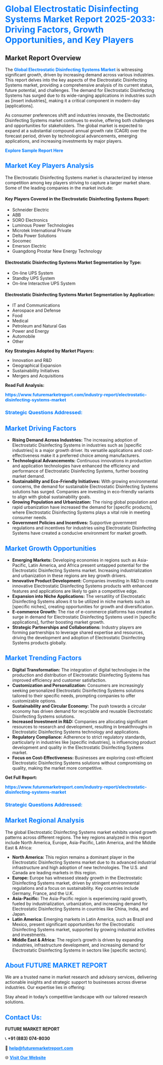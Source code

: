 <h1 style="color: #007BFF;">Global Electrostatic Disinfecting Systems Market Report 2025-2033: Driving Factors, Growth Opportunities, and Key Players</h1>

<section id="overview">
<h2>Market Report Overview</h2>
<p>The <a href="https://www.futuremarketreport.com/industry-report/electrostatic-disinfecting-systems-market" style="color: #007BFF; text-decoration: none;"><strong>Global Electrostatic Disinfecting Systems Market</strong></a> is witnessing significant growth, driven by increasing demand across various industries. This report delves into the key aspects of the Electrostatic Disinfecting Systems market, providing a comprehensive analysis of its current status, future potential, and challenges. The demand for Electrostatic Disinfecting Systems has surged due to its wide-ranging applications in industries such as [insert industries], making it a critical component in modern-day [applications].</p>
<p>As consumer preferences shift and industries innovate, the Electrostatic Disinfecting Systems market continues to evolve, offering both challenges and opportunities for stakeholders. The global market is expected to expand at a substantial compound annual growth rate (CAGR) over the forecast period, driven by technological advancements, emerging applications, and increasing investments by major players.</p>
</section>

<section id="overview">
<p><a href="https://www.futuremarketreport.com/request-sample/reportId=35014" style="color: #007BFF; text-decoration: none;"><strong>Explore Sample Report Here</strong></a></p>
</section>

<section id="key-players">
<h2 style="color: #007BFF;">Market Key Players Analysis</h2>
<p>The Electrostatic Disinfecting Systems market is characterized by intense competition among key players striving to capture a larger market share. Some of the leading companies in the market include:</p>
<h4>Key Players Covered in the Electrostatic Disinfecting Systems Report:</h4>
<ul><li>Schneider Electric</li><li>ABB</li><li>SORO Electronics</li><li>Luminous Power Technologies</li><li>Microtek International Private</li><li>Delta Power Solutions</li><li>Socomec</li><li>Emerson Electric</li><li>Guangdong Prostar New Energy Technology</li></ul>
<h4>Electrostatic Disinfecting Systems Market Segmentation by Type:</h4>
<ul><li>On-line UPS System</li><li>Standby UPS System</li><li>On-line Interactive UPS System</li></ul>

<h4>Electrostatic Disinfecting Systems Market Segmentation by Application:</h4>
<ul><li>IT and Communications</li><li>Aerospace and Defense</li><li>Food</li><li>Medical</li><li>Petroleum and Natural Gas</li><li>Power and Energy</li><li>Automobile</li><li>Other</li></ul>
<p><strong>Key Strategies Adopted by Market Players:</strong></p>
<ul>
<li>Innovation and R&D</li>
<li>Geographical Expansion</li>
<li>Sustainability Initiatives</li>
<li>Mergers and Acquisitions</li>
</ul>
</section>

<section>
<p><strong>Read Full Analysis: </strong></p><a href="https://www.futuremarketreport.com/industry-report/electrostatic-disinfecting-systems-market" style="color: #007BFF; text-decoration: none;"><strong>https://www.futuremarketreport.com/industry-report/electrostatic-disinfecting-systems-market</strong></a>
<h3 style="color: #007BFF;">Strategic Questions Addressed:</h3>
</section>

<section id="driving-factors">
<h2 style="color: #007BFF;">Market Driving Factors</h2>
<ul>
<li><strong>Rising Demand Across Industries:</strong> The increasing adoption of Electrostatic Disinfecting Systems in industries such as [specific industries] is a major growth driver. Its versatile applications and cost-effectiveness make it a preferred choice among manufacturers.</li>
<li><strong>Technological Advancements:</strong> Continuous innovations in production and application technologies have enhanced the efficiency and performance of Electrostatic Disinfecting Systems, further boosting market demand.</li>
<li><strong>Sustainability and Eco-Friendly Initiatives:</strong> With growing environmental concerns, the demand for sustainable Electrostatic Disinfecting Systems solutions has surged. Companies are investing in eco-friendly variants to align with global sustainability goals.</li>
<li><strong>Growing Population and Urbanization:</strong> The rising global population and rapid urbanization have increased the demand for [specific products], where Electrostatic Disinfecting Systems plays a vital role in meeting consumer needs.</li>
<li><strong>Government Policies and Incentives:</strong> Supportive government regulations and incentives for industries using Electrostatic Disinfecting Systems have created a conducive environment for market growth.</li>
</ul>
</section>

<section id="growth-opportunities">
<h2 style="color: #007BFF;">Market Growth Opportunities</h2>
<ul>
<li><strong>Emerging Markets:</strong> Developing economies in regions such as Asia-Pacific, Latin America, and Africa present untapped potential for the Electrostatic Disinfecting Systems market. Increasing industrialization and urbanization in these regions are key growth drivers.</li>
<li><strong>Innovative Product Development:</strong> Companies investing in R&D to create innovative Electrostatic Disinfecting Systems products with enhanced features and applications are likely to gain a competitive edge.</li>
<li><strong>Expansion into Niche Applications:</strong> The versatility of Electrostatic Disinfecting Systems allows it to be utilized in niche markets such as [specific niches], creating opportunities for growth and diversification.</li>
<li><strong>E-commerce Growth:</strong> The rise of e-commerce platforms has created a surge in demand for Electrostatic Disinfecting Systems used in [specific applications], further boosting market growth.</li>
<li><strong>Strategic Partnerships and Collaborations:</strong> Industry players are forming partnerships to leverage shared expertise and resources, driving the development and adoption of Electrostatic Disinfecting Systems products globally.</li>
</ul>
</section>

<section id="trending-factors">
<h2 style="color: #007BFF;">Market Trending Factors</h2>
<ul>
<li><strong>Digital Transformation:</strong> The integration of digital technologies in the production and distribution of Electrostatic Disinfecting Systems has improved efficiency and customer satisfaction.</li>
<li><strong>Customization and Personalization:</strong> Consumers are increasingly seeking personalized Electrostatic Disinfecting Systems solutions tailored to their specific needs, prompting companies to offer customizable options.</li>
<li><strong>Sustainability and Circular Economy:</strong> The push towards a circular economy has driven demand for recyclable and reusable Electrostatic Disinfecting Systems solutions.</li>
<li><strong>Increased Investment in R&D:</strong> Companies are allocating significant resources to research and development, resulting in breakthroughs in Electrostatic Disinfecting Systems technology and applications.</li>
<li><strong>Regulatory Compliance:</strong> Adherence to strict regulatory standards, particularly in industries like [specific industries], is influencing product development and quality in the Electrostatic Disinfecting Systems market.</li>
<li><strong>Focus on Cost-Effectiveness:</strong> Businesses are exploring cost-efficient Electrostatic Disinfecting Systems solutions without compromising on quality, making the market more competitive.</li>
</ul>
</section>

<section>
<p><strong>Get Full Report: </strong></p><a href="https://www.futuremarketreport.com/industry-report/electrostatic-disinfecting-systems-market" style="color: #007BFF; text-decoration: none;"><strong>https://www.futuremarketreport.com/industry-report/electrostatic-disinfecting-systems-market</strong></a>
<h3 style="color: #007BFF;">Strategic Questions Addressed:</h3>
</section>


<section id="regional-analysis">
<h2 style="color: #007BFF;">Market Regional Analysis</h2>
<p>The global Electrostatic Disinfecting Systems market exhibits varied growth patterns across different regions. The key regions analyzed in this report include North America, Europe, Asia-Pacific, Latin America, and the Middle East & Africa:</p>
<ul>
<li><strong>North America:</strong> This region remains a dominant player in the Electrostatic Disinfecting Systems market due to its advanced industrial infrastructure and high adoption of new technologies. The U.S. and Canada are leading markets in this region.</li>
<li><strong>Europe:</strong> Europe has witnessed steady growth in the Electrostatic Disinfecting Systems market, driven by stringent environmental regulations and a focus on sustainability. Key countries include Germany, France, and the U.K.</li>
<li><strong>Asia-Pacific:</strong> The Asia-Pacific region is experiencing rapid growth, fueled by industrialization, urbanization, and increasing demand for Electrostatic Disinfecting Systems in countries like China, India, and Japan.</li>
<li><strong>Latin America:</strong> Emerging markets in Latin America, such as Brazil and Mexico, present significant opportunities for the Electrostatic Disinfecting Systems market, supported by growing industrial activities and investments.</li>
<li><strong>Middle East & Africa:</strong> The region’s growth is driven by expanding industries, infrastructure development, and increasing demand for Electrostatic Disinfecting Systems in sectors like [specific sectors].</li>
</ul>
</section>

<footer>
<h2 style="color: #007BFF;">About FUTURE MARKET REPORT</h2>
<p>We are a trusted name in market research and advisory services, delivering actionable insights and strategic support to businesses across diverse industries. Our expertise lies in offering:</p>

<p>Stay ahead in today’s competitive landscape with our tailored research solutions.</p>

<h2 style="color: #007BFF;">Contact Us:</h2>
<p><strong>FUTURE MARKET REPORT</strong></p>
<p>📞 <strong>+91 (883) 074-8030</strong></p>
<p>📧 <strong><a href="mailto:help@futuremarketreport.com" style="color: #007BFF;">help@futuremarketreport.com</a></strong></p>
<p>🌐 <strong><a href="https://www.futuremarketreport.com/" style="color: #007BFF;">Visit Our Website</a></strong></p>
</footer>